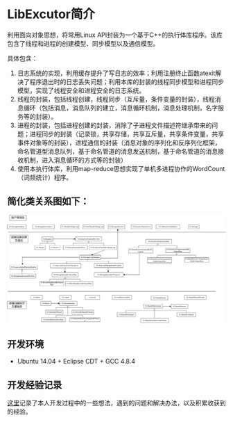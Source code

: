 # LibExcutor简介  
利用面向对象思想，将常用Linux API封装为一个基于C++的执行体库程序。该库包含了线程和进程的创建模型、同步模型以及通信模型。 

具体包含：

1. 日志系统的实现，利用缓存提升了写日志的效率；利用注册终止函数atexit解决了程序退出时的日志丢失问题；利用本库的封装的线程同步模型和进程同步模型，实现了线程安全和进程安全的日志系统。
2. 线程的封装，包括线程创建，线程同步（互斥量，条件变量的封装），线程消息循环（包括消息，消息队列的建立，消息循环机制，消息处理机制，名字服务等的封装）。 
3. 进程的封装，包括进程创建的封装，消除了子进程文件描述符继承带来的问题；进程同步的封装（记录锁，共享存储，共享互斥量，共享条件变量，共享事件对象等的封装），进程通信的封装（消息对象的序列化和反序列化框架，命名管道型消息队列，基于命名管道的消息发送机制，基于命名管道的消息接收机制，进入消息循环的方式等的封装）
4. 使用本执行体库，利用map-reduce思想实现了单机多进程协作的WordCount（词频统计）程序。

## 简化类关系图如下：
![简化类关系图](https://github.com/bohaoist/LibExcutor/blob/master/class_diagram.png)

## 开发环境
- Ubuntu 14.04 + Eclipse CDT + GCC 4.8.4   

## 开发经验记录  
[这里](https://github.com/bohaoist/LibExcutor/blob/master/RECORD.txt)记录了本人开发过程中的一些想法，遇到的问题和解决办法，以及积累收获到的经验。 
